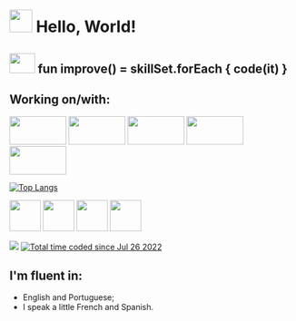 # <img src="https://dbdzm869oupei.cloudfront.net/img/sticker/preview/37884.png" width="40" height="40"/> Hello, World!

 ## <img src="https://icons-for-free.com/iconfiles/png/512/Coding-1320568096072194118.png" width="45" height="35"/> fun improve() = skillSet.forEach { code(it) }
  
 ## Working on/with:
 
<img src="https://www.vectorlogo.zone/logos/java/java-ar21.png" width="100" height="50"/>  <img src="https://avatao.com/media/2020/08/1_fnbqF0xNVwINs_RkygkX1g.png" width="100" height="50"/>  <img src="https://everyday.codes/wp-content/uploads/2019/12/newpythonlogo.png" width="100" height="50"/> <img src="https://encrypted-tbn0.gstatic.com/images?q=tbn:ANd9GcSkVhJSgauMK1efXuOQQl0c8fkkkafnjp36qQ&usqp=CAU" width="100" height="50"/> <img src="https://encrypted-tbn0.gstatic.com/images?q=tbn:ANd9GcRfl_CyKj9ndat-ry0u3Hz3-nWe9c-ytU6YUg&usqp=CAU" width="100" height="50"/>

[![Top Langs](https://github-readme-stats.vercel.app/api/top-langs/?username=eduVieiraAF)](https://github.com/eduVieiraAF/github-readme-stats)

<img src="https://encrypted-tbn0.gstatic.com/images?q=tbn:ANd9GcSp-KLLa5l0ZkcD7fkiOkcULKvH5FfjR7hScw&usqp=CAU" width="55" height="55"/> <img src="https://encrypted-tbn0.gstatic.com/images?q=tbn:ANd9GcQ_taDxkqCzfRfZPcE1UQsmnJpkecpV5b_u5g&usqp=CAU" width="55" height="55"/> <img src="https://encrypted-tbn0.gstatic.com/images?q=tbn:ANd9GcRhP4CSJV5Ertl-qmLPx0sQyyzxKkjxY0p5Pg&usqp=CAU" width="55" height="55"/> <img src="https://encrypted-tbn0.gstatic.com/images?q=tbn:ANd9GcSYJ8siwfnBtikHFg8dEqLESdBLyxWmVPlN4DKjaM1_TW1i4F_KdcWVYlOO16rVIEgPqCk&usqp=CAU" width="55" height="55"/> 

<img src="https://img.shields.io/badge/STATUS-ALWAYS%20CODING-9cf"/> <a href="https://wakatime.com/@2ef9ae01-1a94-4d6b-9e41-3f816d6e89d1"><img src="https://wakatime.com/badge/user/2ef9ae01-1a94-4d6b-9e41-3f816d6e89d1.svg" alt="Total time coded since Jul 26 2022" /></a>
 

 ## I'm fluent in:
- English and Portuguese;
- I speak a little French and Spanish.


<!---
eduVieiraAF/eduVieiraAF is a ✨ special ✨ repository because its `README.md` (this file) appears on your GitHub profile.
You can click the Preview link to take a look at your changes.
--->
